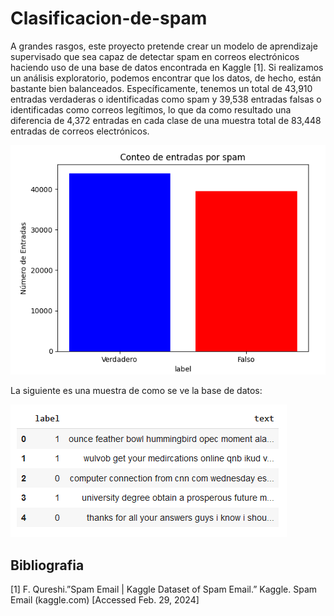 # Clasificacion-de-spam
A grandes rasgos, este proyecto pretende crear un modelo de aprendizaje supervisado que sea capaz de detectar spam en correos electrónicos haciendo uso de una base de datos encontrada en Kaggle [1]. Si realizamos un análisis exploratorio, podemos encontrar que los datos, de hecho, están bastante bien balanceados. Específicamente, tenemos un total de 43,910 entradas verdaderas o identificadas como spam y 39,538 entradas falsas o identificadas como correos legítimos, lo que da como resultado una diferencia de 4,372 entradas en cada clase de una muestra total de 83,448 entradas de correos electrónicos.

![email_spam](./Images/email_spam.png)

La siguiente es una muestra de como se ve la base de datos:

![database](./Images/database.png)

## Bibliografia
[1] F. Qureshi.”Spam Email | Kaggle Dataset of Spam Email.” Kaggle. Spam Email (kaggle.com) [Accessed Feb. 29, 2024]
